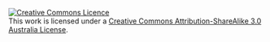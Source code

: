 <a rel="license" href="http://creativecommons.org/licenses/by-sa/3.0/au/"><img alt="Creative Commons Licence" style="border-width:0" src="https://i.creativecommons.org/l/by-sa/3.0/au/88x31.png" /></a><br />This work is licensed under a <a rel="license" href="http://creativecommons.org/licenses/by-sa/3.0/au/">Creative Commons Attribution-ShareAlike 3.0 Australia License</a>.
